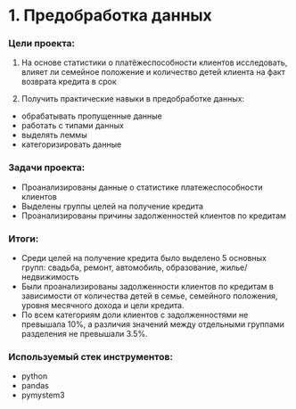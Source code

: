 # 1. Предобработка данных

### Цели проекта: 

1. На основе статистики о платёжеспособности клиентов исследовать, влияет ли семейное положение и количество детей клиента на факт возврата кредита в срок  

2. Получить практические навыки в предобработке данных:

- обрабатывать пропущенные данные
- работать с типами данных
- выделять леммы
- категоризировать данные

### Задачи проекта:

- Проанализированы данные о статистике платежеспособности клиентов
- Выделены группы целей на получение кредита
- Проанализированы причины задолженностей клиентов по кредитам

### Итоги:  

- Среди целей на получение кредита было выделено 5 основных групп: свадьба, ремонт, автомобиль, образование, жилье/недвижимость
- Были проанализированы задолженности клиентов по кредитам в зависимости от количества детей в семье, семейного положения, уровня месячного дохода и цели кредита.  
- По всем категориям доли клиентов с задолженностями не превышала 10%, а различия значений между отдельными группами разделения не превышали 3.5%.

### Используемый стек инструментов:

- python
- pandas
- pymystem3
